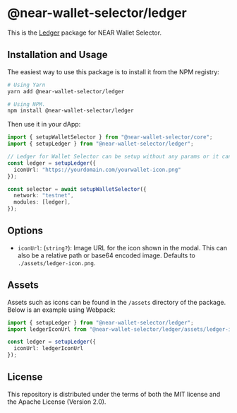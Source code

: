 # @near-wallet-selector/ledger

This is the [Ledger](https://www.ledger.com/) package for NEAR Wallet Selector.

## Installation and Usage

The easiest way to use this package is to install it from the NPM registry:

```bash
# Using Yarn
yarn add @near-wallet-selector/ledger

# Using NPM.
npm install @near-wallet-selector/ledger
```

Then use it in your dApp:

```ts
import { setupWalletSelector } from "@near-wallet-selector/core";
import { setupLedger } from "@near-wallet-selector/ledger";

// Ledger for Wallet Selector can be setup without any params or it can take one optional param.
const ledger = setupLedger({
  iconUrl: "https://yourdomain.com/yourwallet-icon.png"
});

const selector = await setupWalletSelector({
  network: "testnet",
  modules: [ledger],
});
```

## Options

- `iconUrl`: (`string?`): Image URL for the icon shown in the modal. This can also be a relative path or base64 encoded image. Defaults to `./assets/ledger-icon.png`.

## Assets

Assets such as icons can be found in the `/assets` directory of the package. Below is an example using Webpack:

```ts
import { setupLedger } from "@near-wallet-selector/ledger";
import ledgerIconUrl from "@near-wallet-selector/ledger/assets/ledger-icon.png";

const ledger = setupLedger({
  iconUrl: ledgerIconUrl
});
```

## License

This repository is distributed under the terms of both the MIT license and the Apache License (Version 2.0).
